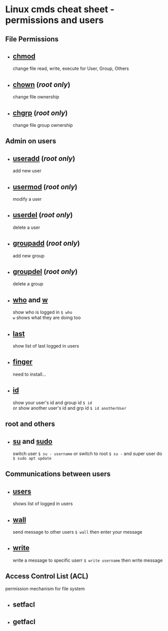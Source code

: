 # Linux cmds cheat sheet - permissions and users

## File Permissions

- ## [chmod](https://ss64.com/bash/chmod.html)

  change file read, write, execute for User, Group, Others

- ## [chown](https://ss64.com/bash/chown.html) (**_root only_**)

  change file ownership

- ## [chgrp](https://ss64.com/bash/chgrp.html) (**_root only_**)

  change file group ownership

## Admin on users

- ## [useradd](https://ss64.com/bash/useradd.html) (**_root only_**)

  add new user

- ## [usermod](https://ss64.com/bash/usermod.html) (**_root only_**)

  modify a user

- ## [userdel](https://ss64.com/bash/userdel.html) (**_root only_**)

  delete a user

- ## [groupadd](https://ss64.com/bash/groupadd.html) (**_root only_**)

  add new group

- ## [groupdel](https://ss64.com/bash/groupdel.html) (**_root only_**)

  delete a group

- ## [who](https://ss64.com/bash/who.html) and [w](https://ss64.com/bash/w.html)

  show who is logged in `$ who`  
  `w` shows what they are doing too

- ## [last](https://ss64.com/bash/last.html)

  show list of last logged in users

- ## [finger](https://ss64.com/bash/finger.html)

  need to install...

- ## [id](https://ss64.com/bash/id.html)

  show your user's id and group id `$ id`  
  or show another user's id and grp id `$ id anotherUser`

## root and others

- ## [su](https://ss64.com/bash/su.html) and [sudo](https://ss64.com/bash/sudo.html)

  switch user `$ su - username` or switch to root `$ su -`
  and super user do `$ sudo apt update`

## Communications between users

- ## [users](https://www.ss64.com/bash/users.html)

  shows list of logged in users

- ## [wall](https://www.ss64.com/bash/wall.html)

  send message to other users `$ wall` then enter your message

- ## [write](https://www.ss64.com/bash/write.html)

  write a message to specific userr `$ write username` then write message

## Access Control List (ACL)

permission mechanism for file system

- ## setfacl
- ## getfacl
